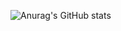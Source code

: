 ![Anurag's GitHub stats](https://github-readme-stats.vercel.app/api?username=blue4683&show_icons=true&theme=react)
